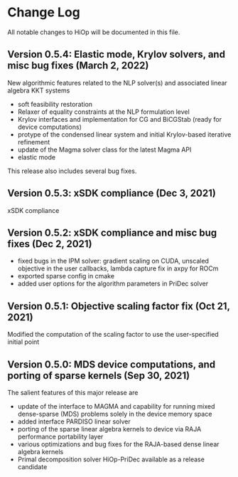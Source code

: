 # Change Log
All notable changes to HiOp will be documented in this file.

## Version 0.5.4: Elastic mode, Krylov solvers, and misc bug fixes (March 2, 2022)
New algorithmic features related to the NLP solver(s) and associated linear algebra KKT systems

 - soft feasibility restoration
 - Relaxer of equality constraints at the NLP formulation level
 - Krylov interfaces and implementation for CG and BiCGStab (ready for device computations)
 - protype of the condensed linear system and initial Krylov-based iterative refinement
 - update of the Magma solver class for the latest Magma API
 - elastic mode
 
This release also includes several bug fixes.

## Version 0.5.3: xSDK compliance (Dec 3, 2021)

 xSDK compliance 
 
## Version 0.5.2: xSDK compliance and misc bug fixes (Dec 2, 2021)

 - fixed bugs in the IPM solver: gradient scaling on CUDA, unscaled objective in the  user callbacks, lambda capture fix in axpy for ROCm
 - exported sparse config in cmake
 - added user options for the algorithm parameters in PriDec solver
 
## Version 0.5.1: Objective scaling factor fix (Oct 21, 2021)

Modified the computation of the scaling factor to use the user-specified initial point

## Version 0.5.0: MDS device computations, and porting of sparse kernels (Sep 30, 2021)

The salient features of this major release are

 - update of the interface to MAGMA and capability for running mixed dense-sparse (MDS) problems solely in the device memory space
 - added interface PARDISO linear solver
 - porting of the sparse linear algebra kernels to device via RAJA performance portability layer
 - various optimizations and bug fixes for the RAJA-based dense linear algebra kernels
 - Primal decomposition solver HiOp-PriDec available as a release candidate
